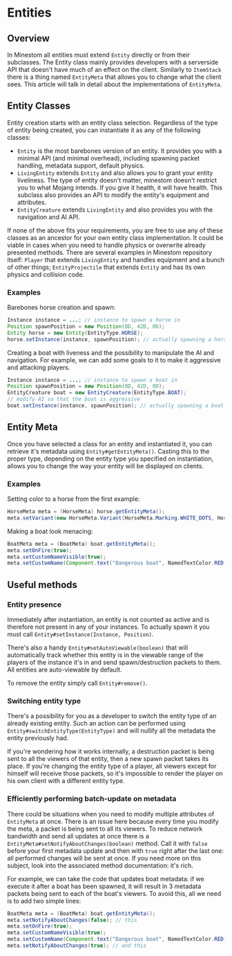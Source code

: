 # Entities

## Overview

In Minestom all entities must extend `Entity` directly or from their subclasses. The Entity class mainly provides developers with a serverside API that doesn't have much of an effect on the client. Similarly to `ItemStack` there is a thing named `EntityMeta` that allows you to change what the client sees. This article will talk in detail about the implementations of `EntityMeta`.

## Entity Classes

Entity creation starts with an entity class selection. Regardless of the type of entity being created, you can instantiate it as any of the following classes:

* `Entity` is the most barebones version of an entity. It provides you with a minimal API \(and minimal overhead\), including spawning packet handling, metadata support, default physics.
* `LivingEntity` extends `Entity` and also allows you to grant your entity liveliness. The type of entity doesn't matter, minestom doesn't restrict you to what Mojang intends. If you give it health, it will have health. This subclass also provides an API to modify the entity's equipment and attributes.
* `EntityCreature` extends `LivingEntity` and also provides you with the navigation and AI API.

If none of the above fits your requirements, you are free to use any of these classes as an ancestor for your own entity class implementation. It could be viable in cases when you need to handle physics or overwrite already presented methods. There are several examples in Minestom repository itself: `Player` that extends `LivingEntity` and handles equipment and a bunch of other things; `EntityProjectile` that extends `Entity` and has its own physics and collision code.

### Examples

Barebones horse creation and spawn:

```java
Instance instance = ...; // instance to spawn a horse in
Position spawnPosition = new Position(0D, 42D, 0D);
Entity horse = new Entity(EntityType.HORSE);
horse.setInstance(instance, spawnPosition); // actually spawning a horse
```

Creating a boat with liveness and the possibility to manipulate the AI and navigation. For example, we can add some goals to it to make it aggressive and attacking players.

```java
Instance instance = ...; // instance to spawn a boat in
Position spawnPosition = new Position(0D, 42D, 0D);
EntityCreature boat = new EntityCreature(EntityType.BOAT);
// modify AI so that the boat is aggressive
boat.setInstance(instance, spawnPosition); // actually spawning a boat
```

## Entity Meta

Once you have selected a class for an entity and instantiated it, you can retrieve it's metadata using `Entity#getEntityMeta()`. Casting this to the proper type, depending on the entity type you specified on instantiation, allows you to change the way your entity will be displayed on clients.

### Examples

Setting color to a horse from the first example:

```java
HorseMeta meta = (HorseMeta) horse.getEntityMeta();
meta.setVariant(new HorseMeta.Variant(HorseMeta.Marking.WHITE_DOTS, HorseMeta.Color.CREAMY));
```

Making a boat look menacing:

```java
BoatMeta meta = (BoatMeta) boat.getEntityMeta();
meta.setOnFire(true);
meta.setCustomNameVisible(true);
meta.setCustomName(Component.text("Dangerous boat", NamedTextColor.RED));
```

## Useful methods

### Entity presence

Immediately after instantiation, an entity is not counted as active and is therefore not present in any of your instances. To actually spawn it you must call `Entity#setInstance(Instance, Position)`.

There's also a handy `Entity#setAutoViewable(boolean)` that will automatically track whether this entity is in the viewable range of the players of the instance it's in and send spawn/destruction packets to them. All entities are auto-viewable by default.

To remove the entity simply call `Entity#remove()`.

### Switching entity type

There's a possibility for you as a developer to switch the entity type of an already existing entity. Such an action can be performed using `Entity#switchEntityType(EntityType)` and will nullify all the metadata the entity previously had.

If you're wondering how it works internally, a destruction packet is being sent to all the viewers of that entity, then a new spawn packet takes its place. If you're changing the entity type of a player, all viewers except for himself will receive those packets, so it's impossible to render the player on his own client with a different entity type.

### Efficiently performing batch-update on metadata

There could be situations when you need to modify multiple attributes of `EntityMeta` at once. There is an issue here because every time you modify the meta, a packet is being sent to all its viewers. To reduce network bandwidth and send all updates at once there is a `EntityMeta#setNotifyAboutChanges(boolean)` method. Call it with `false` before your first metadata update and then with `true` right after the last one: all performed changes will be sent at once. If you need more on this subject, look into the associated method documentation: it's rich.

For example, we can take the code that updates boat metadata: if we execute it after a boat has been spawned, it will result in 3 metadata packets being sent to each of the boat's viewers. To avoid this, all we need is to add two simple lines:

```java
BoatMeta meta = (BoatMeta) boat.getEntityMeta();
meta.setNotifyAboutChanges(false); // this
meta.setOnFire(true);
meta.setCustomNameVisible(true);
meta.setCustomName(Component.text("Dangerous boat", NamedTextColor.RED));
meta.setNotifyAboutChanges(true); // and this
```

